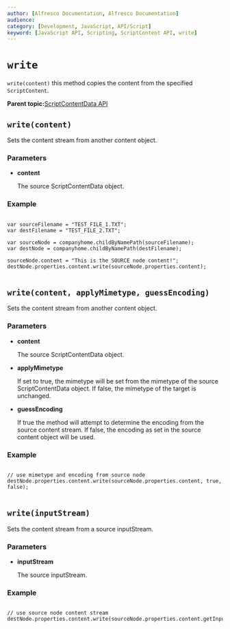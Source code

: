 ```yaml
---
author: [Alfresco Documentation, Alfresco Documentation]
audience: 
category: [Development, JavaScript, API/Script]
keyword: [JavaScript API, Scripting, ScriptContent API, write]
---
```


# `write`

`write(content)` this method copies the content from the specified `ScriptContent`.

**Parent topic:**[ScriptContentData API](../references/API-JS-ScriptContentData.md)

## `write(content)`

Sets the content stream from another content object.

### Parameters

-   **content**

    The source ScriptContentData object.


### Example

```

var sourceFilename = "TEST_FILE_1.TXT";
var destFilename = "TEST_FILE_2.TXT";

var sourceNode = companyhome.childByNamePath(sourceFilename);
var destNode = companyhome.childByNamePath(destFilename);

sourceNode.content = "This is the SOURCE node content!";
destNode.properties.content.write(sourceNode.properties.content);        
        
```

## `write(content, applyMimetype, guessEncoding)`

Sets the content stream from another content object.

### Parameters

-   **content**

    The source ScriptContentData object.

-   **applyMimetype**

    If set to true, the mimetype will be set from the mimetype of the source ScriptContentData object. If false, the mimetype of the target is unchanged.

-   **guessEncoding**

    If true the method will attempt to determine the encoding from the source content stream. If false, the encoding as set in the source content object will be used.


### Example

```

// use mimetype and encoding from source node
destNode.properties.content.write(sourceNode.properties.content, true, false);        
        
```

## `write(inputStream)`

Sets the content stream from a source inputStream.

### Parameters

-   **inputStream**

    The source inputStream.


### Example

```

// use source node content stream
destNode.properties.content.write(sourceNode.properties.content.getInputStream());
        
```

